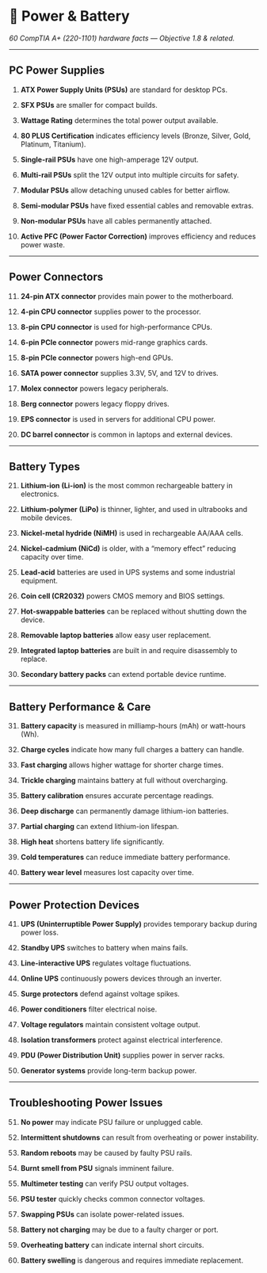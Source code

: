 # **🔋 Power & Battery**

*60 CompTIA A+ (220-1101) hardware facts — Objective 1.8 & related.*

---

## **PC Power Supplies**

1. **ATX Power Supply Units (PSUs)** are standard for desktop PCs.

2. **SFX PSUs** are smaller for compact builds.

3. **Wattage Rating** determines the total power output available.

4. **80 PLUS Certification** indicates efficiency levels (Bronze, Silver, Gold, Platinum, Titanium).

5. **Single-rail PSUs** have one high-amperage 12V output.

6. **Multi-rail PSUs** split the 12V output into multiple circuits for safety.

7. **Modular PSUs** allow detaching unused cables for better airflow.

8. **Semi-modular PSUs** have fixed essential cables and removable extras.

9. **Non-modular PSUs** have all cables permanently attached.

10. **Active PFC (Power Factor Correction)** improves efficiency and reduces power waste.

---

## **Power Connectors**

11. **24-pin ATX connector** provides main power to the motherboard.

12. **4-pin CPU connector** supplies power to the processor.

13. **8-pin CPU connector** is used for high-performance CPUs.

14. **6-pin PCIe connector** powers mid-range graphics cards.

15. **8-pin PCIe connector** powers high-end GPUs.

16. **SATA power connector** supplies 3.3V, 5V, and 12V to drives.

17. **Molex connector** powers legacy peripherals.

18. **Berg connector** powers legacy floppy drives.

19. **EPS connector** is used in servers for additional CPU power.

20. **DC barrel connector** is common in laptops and external devices.

---

## **Battery Types**

21. **Lithium-ion (Li-ion)** is the most common rechargeable battery in electronics.

22. **Lithium-polymer (LiPo)** is thinner, lighter, and used in ultrabooks and mobile devices.

23. **Nickel-metal hydride (NiMH)** is used in rechargeable AA/AAA cells.

24. **Nickel-cadmium (NiCd)** is older, with a “memory effect” reducing capacity over time.

25. **Lead-acid** batteries are used in UPS systems and some industrial equipment.

26. **Coin cell (CR2032)** powers CMOS memory and BIOS settings.

27. **Hot-swappable batteries** can be replaced without shutting down the device.

28. **Removable laptop batteries** allow easy user replacement.

29. **Integrated laptop batteries** are built in and require disassembly to replace.

30. **Secondary battery packs** can extend portable device runtime.

---

## **Battery Performance & Care**

31. **Battery capacity** is measured in milliamp-hours (mAh) or watt-hours (Wh).

32. **Charge cycles** indicate how many full charges a battery can handle.

33. **Fast charging** allows higher wattage for shorter charge times.

34. **Trickle charging** maintains battery at full without overcharging.

35. **Battery calibration** ensures accurate percentage readings.

36. **Deep discharge** can permanently damage lithium-ion batteries.

37. **Partial charging** can extend lithium-ion lifespan.

38. **High heat** shortens battery life significantly.

39. **Cold temperatures** can reduce immediate battery performance.

40. **Battery wear level** measures lost capacity over time.

---

## **Power Protection Devices**

41. **UPS (Uninterruptible Power Supply)** provides temporary backup during power loss.

42. **Standby UPS** switches to battery when mains fails.

43. **Line-interactive UPS** regulates voltage fluctuations.

44. **Online UPS** continuously powers devices through an inverter.

45. **Surge protectors** defend against voltage spikes.

46. **Power conditioners** filter electrical noise.

47. **Voltage regulators** maintain consistent voltage output.

48. **Isolation transformers** protect against electrical interference.

49. **PDU (Power Distribution Unit)** supplies power in server racks.

50. **Generator systems** provide long-term backup power.

---

## **Troubleshooting Power Issues**

51. **No power** may indicate PSU failure or unplugged cable.

52. **Intermittent shutdowns** can result from overheating or power instability.

53. **Random reboots** may be caused by faulty PSU rails.

54. **Burnt smell from PSU** signals imminent failure.

55. **Multimeter testing** can verify PSU output voltages.

56. **PSU tester** quickly checks common connector voltages.

57. **Swapping PSUs** can isolate power-related issues.

58. **Battery not charging** may be due to a faulty charger or port.

59. **Overheating battery** can indicate internal short circuits.

60. **Battery swelling** is dangerous and requires immediate replacement.

